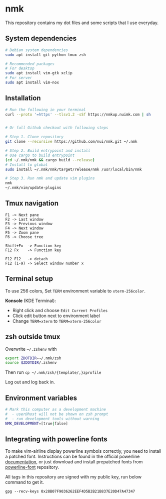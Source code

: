 # nmk
This repository contains my dot files and some scripts that I use everyday.


## System dependencies
```sh
# Debian system dependencies
sudo apt install git python tmux zsh

# Recommended packages
# For desktop
sudo apt install vim-gtk xclip
# For server
sudo apt install vim-nox
```


## Installation
```sh
# Run the following in your terminal
curl --proto '=https' --tlsv1.2 -sSf https://nmkup.nuimk.com | sh


# Or full Github checkout with following steps

# Step 1. Clone repository
git clone --recursive https://github.com/nui/nmk.git ~/.nmk

# Step 2. Build entrypoint and install
# Use cargo to build entrypoint
(cd ~/.nmk/nmk && cargo build --release)
# Install to global
sudo install ~/.nmk/nmk/target/release/nmk /usr/local/bin/nmk

# Step 3. Run nmk and update vim plugins
nmk
~/.nmk/vim/update-plugins
```

## Tmux navigation
```
F1 -> Next pane
F2 -> Last window
F3 -> Previous window
F4 -> Next window
F5 -> Zoom pane
F6 -> Choose tree

Shift+Fx  -> Function key
F12 Fx    -> Function key

F12 F12   -> detach
F12 (1-9) -> Select window number x
```


## Terminal setup
To use 256 colors, Set `TERM` environment variable to `xterm-256color`.

**Konsole** (KDE Terminal):
- Right click and choose `Edit Current Profiles`
- Click edit button next to environment label
- Change `TERM=xterm` to `TERM=xterm-256color`


## zsh outside tmux
Overwrite `~/.zshenv` with
```sh
export ZDOTDIR=~/.nmk/zsh
source $ZDOTDIR/.zshenv
```

Then run `cp ~/.nmk/zsh/{template/,}zprofile`

Log out and log back in.


## Environment variables
```sh
# Mark this computer as a development machine
#  - user@host will not be shown on zsh prompt
#  - run development tools without warning
NMK_DEVELOPMENT=[true|false]
```


## Integrating with powerline fonts
To make vim-airline display powerline symbols correctly, you need to install a patched font. Instructions can be found in the official powerline [documentation][1], or just download and install prepatched fonts from [powerline-font][2] repository.


All tags in this repository are signed with my public key, run below command to get it.

`gpg --recv-keys 0x28B07F9036262EEF4D5B2B21B837E20D47A47347`


[1]: https://powerline.readthedocs.org/en/latest/installation/linux.html#fonts-installation
[2]: https://github.com/Lokaltog/powerline-fonts
